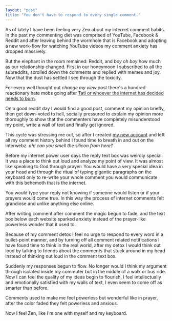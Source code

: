 ```yaml
---
layout: "post"
title: "You don't have to respond to every single comment."
---
```


As of lately I have been feeling very Zen about my internet comment habits.<!--more--> In the past my commenting diet was comprised of YouTube, Facebook & Reddit and after leaving behind the wormhole that is Facebook and adopting a new work-flow for watching YouTube videos my comment anxiety has dropped massively.

But the elephant in the room remained: Reddit, and *boy oh boy* how much as our relationship changed. First in our honeymoon I subscribed to all the subreddits, scrolled down the comments and replied with memes and joy. Now that the dust has settled I see through the toxicity.

For every well thought out *change my view* post there's a hundred reactionary hate mobs going after [Tati or whoever the internet has decided needs to burn][1].

[1]: https://redd.it/bqul4l

On a good reddit day I would find a good post, comment my opinion briefly, then get down-voted to hell, socially pressured to explain my opinion more thoroughly to show that the commenters have completely misunderstood my point, write a wall of text and finally get ignored.

This cycle was stressing me out, so after I created [my new account][2] and left all my comment history behind I found time to breath in and out on the interwebz. *ah! can you smell the silicon from here?*

[2]: https://alex-esc.github.io/posts/keybase-identity.html

Before my internet power user days the reply text box was weirdly special: It was a place to think out loud and analyze my point of view. It was almost like speaking to God through prayer: You would have a very special idea in your head and through the ritual of typing gigantic paragraphs on the keyboard only to re-write your whole comment you would communicate with this behemoth that is the internet.

You would type your reply not knowing if someone would listen or if your prayers would come true. In this way the process of internet comments felt grandiose and unlike anything else online.

After writing comment after comment the magic begun to fade, and the text box below each website sparked anxiety instead of the prayer-like powerless wonder that it used to.

Because of my comment detox I feel no urge to respond to every word in a bullet-point manner, and by turning off all comment related notifications I have found time to think in the real world, after my detox I would think out loud by talking to friends about the comments that stuck around in my head instead of thinking out loud in the comment text box.

Suddenly my responses begun to flow. No longer would I think my argument through isolated inside my commuter but in the middle of a walk or bus ride. Now I can feel the quality of my ideas begin to flourish, I feel intellectually and emotionally satisfied with my walls of text, I even seem to come off as smarter than before.

Comments used to make me feel powerless but wonderful like in prayer, after the color faded they felt powerless and anxious.

Now I feel Zen, like I'm one with myself and my keyboard.